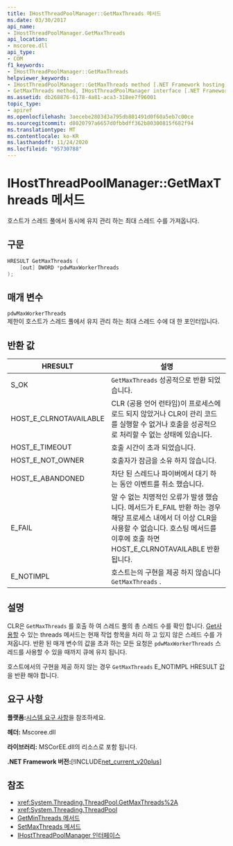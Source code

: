 ```yaml
---
title: IHostThreadPoolManager::GetMaxThreads 메서드
ms.date: 03/30/2017
api_name:
- IHostThreadPoolManager.GetMaxThreads
api_location:
- mscoree.dll
api_type:
- COM
f1_keywords:
- IHostThreadPoolManager::GetMaxThreads
helpviewer_keywords:
- IHostThreadPoolManager::GetMaxThreads method [.NET Framework hosting]
- GetMaxThreads method, IHostThreadPoolManager interface [.NET Framework hosting]
ms.assetid: db268876-6178-4a81-aca3-318ee7f96001
topic_type:
- apiref
ms.openlocfilehash: 3aecebe2803d3a795db801491d0f60a5eb7c00ce
ms.sourcegitcommit: d8020797a6657d0fbbdff362b80300815f682f94
ms.translationtype: MT
ms.contentlocale: ko-KR
ms.lasthandoff: 11/24/2020
ms.locfileid: "95730788"
---
```

# <a name="ihostthreadpoolmanagergetmaxthreads-method"></a>IHostThreadPoolManager::GetMaxThreads 메서드

호스트가 스레드 풀에서 동시에 유지 관리 하는 최대 스레드 수를 가져옵니다.  
  
## <a name="syntax"></a>구문  
  
```cpp  
HRESULT GetMaxThreads (  
    [out] DWORD *pdwMaxWorkerThreads  
);  
```  
  
## <a name="parameters"></a>매개 변수  

 `pdwMaxWorkerThreads`  
 제한이 호스트가 스레드 풀에서 유지 관리 하는 최대 스레드 수에 대 한 포인터입니다.  
  
## <a name="return-value"></a>반환 값  
  
|HRESULT|설명|  
|-------------|-----------------|  
|S_OK|`GetMaxThreads` 성공적으로 반환 되었습니다.|  
|HOST_E_CLRNOTAVAILABLE|CLR (공용 언어 런타임)이 프로세스에 로드 되지 않았거나 CLR이 관리 코드를 실행할 수 없거나 호출을 성공적으로 처리할 수 없는 상태에 있습니다.|  
|HOST_E_TIMEOUT|호출 시간이 초과 되었습니다.|  
|HOST_E_NOT_OWNER|호출자가 잠금을 소유 하지 않습니다.|  
|HOST_E_ABANDONED|차단 된 스레드나 파이버에서 대기 하는 동안 이벤트를 취소 했습니다.|  
|E_FAIL|알 수 없는 치명적인 오류가 발생 했습니다. 메서드가 E_FAIL 반환 하는 경우 해당 프로세스 내에서 더 이상 CLR을 사용할 수 없습니다. 호스팅 메서드를 이후에 호출 하면 HOST_E_CLRNOTAVAILABLE 반환 됩니다.|  
|E_NOTIMPL|호스트는의 구현을 제공 하지 않습니다 `GetMaxThreads` .|  
  
## <a name="remarks"></a>설명  

 CLR은 `GetMaxThreads` 를 호출 하 여 스레드 풀의 총 스레드 수를 확인 합니다. [Get사용할](ihostthreadpoolmanager-getavailablethreads-method.md) 수 있는 threads 메서드는 현재 작업 항목을 처리 하 고 있지 않은 스레드 수를 가져옵니다. 반환 된 매개 변수의 값을 초과 하는 모든 요청은 `pdwMaxWorkerThreads` 스레드를 사용할 수 있을 때까지 큐에 유지 됩니다.  
  
 호스트에서의 구현을 제공 하지 않는 경우 `GetMaxThreads` E_NOTIMPL HRESULT 값을 반환 해야 합니다.  
  
## <a name="requirements"></a>요구 사항  

 **플랫폼:**[시스템 요구 사항](../../get-started/system-requirements.md)을 참조하세요.  
  
 **헤더:** Mscoree.dll  
  
 **라이브러리:** MSCorEE.dll의 리소스로 포함 됩니다.  
  
 **.NET Framework 버전:**[!INCLUDE[net_current_v20plus](../../../../includes/net-current-v20plus-md.md)]  
  
## <a name="see-also"></a>참조

- <xref:System.Threading.ThreadPool.GetMaxThreads%2A>
- <xref:System.Threading.ThreadPool>
- [GetMinThreads 메서드](ihostthreadpoolmanager-getminthreads-method.md)
- [SetMaxThreads 메서드](ihostthreadpoolmanager-setmaxthreads-method.md)
- [IHostThreadPoolManager 인터페이스](ihostthreadpoolmanager-interface.md)
